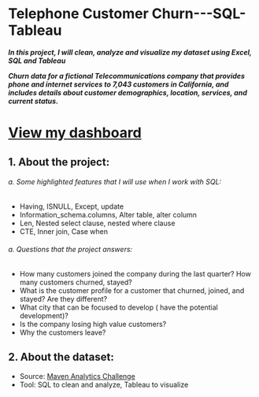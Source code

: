 # Telephone Customer Churn---SQL-Tableau
***In this project, I will clean, analyze and visualize my dataset using Excel, SQL and Tableau***

***Churn data for a fictional Telecommunications company that provides phone and internet services to 7,043 customers in California, and includes details about customer demographics, location, services, and current status.***


# [View my dashboard](https://public.tableau.com/app/profile/alissa.dao/viz/customerdashboard_16735595593520/Dashboard1)

## 1. About the project: 
###### a. Some highlighted features that I will use when I work with SQL: 
- Having, ISNULL, Except, update 
- Information_schema.columns, Alter table, alter column
- Len, Nested select clause, nested where clause
- CTE, Inner join, Case when

###### a. Questions that the project answers: 
- How many customers joined the company during the last quarter? How many customers churned, stayed?
- What is the customer profile for a customer that churned, joined, and stayed? Are they different?
- What city that can be focused to develop ( have the potential development)?
- Is the company losing high value customers?
- Why the customers leave? 


## 2. About the dataset: 
- Source: [Maven Analytics Challenge](https://www.mavenanalytics.io/data-playground)
- Tool: SQL to clean and analyze, Tableau to visualize

